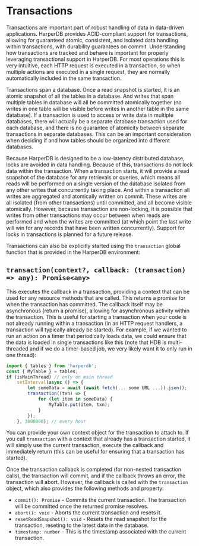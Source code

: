 # Transactions
Transactions are important part of robust handling of data in data-driven applications. HarperDB provides ACID-compliant support for transactions, allowing for guaranteed atomic, consistent, and isolated data handling within transactions, with durability guarantees on commit. Understanding how transactions are tracked and behave is important for properly leveraging transactional support in HarperDB. For most operations this is very intuitive, each HTTP request is executed in a transaction, so when multiple actions are executed in a single request, they are normally automatically included in the same transaction.

Transactions span a database. Once a read snapshot is started, it is an atomic snapshot of all the tables in a database. And writes that span multiple tables in database will all be committed atomically together (no writes in one table will be visible before writes in another table in the same database). If a transaction is used to access or write data in multiple databases, there will actually be a separate database transaction used for each database, and there is no guarantee of atomicity between separate transactions in separate databases. This can be an important consideration when deciding if and how tables should be organized into different databases.

Because HarperDB is designed to be a low-latency distributed database, locks are avoided in data handling. Because of this, transactions do not lock data within the transaction. When a transaction starts, it will provide a read snapshot of the database for any retrievals or queries, which means all reads will be performed on a single version of the database isolated from any other writes that concurrently taking place. And within a transaction all writes are aggregated and atomically written on commit. These writes are all isolated (from other transactions) until committed, and all become visible atomically. However, because transaction are non-locking, it is possible that writes from other transactions may occur between when reads are performed and when the writes are committed (at which point the last write will win for any records that have been written concurrently). Support for locks in transactions is planned for a future release.

Transactions can also be explicitly started using the `transaction` global function that is provided in the HarperDB environment:

## `transaction(context?, callback: (transaction) => any): Promise<any>`
This executes the callback in a transaction, providing a context that can be used for any resource methods that are called. This returns a promise for when the transaction has committed. The callback itself may be asynchronous (return a promise), allowing for asynchronous activity within the transaction. This is useful for starting a transaction when your code is not already running within a transaction (in an HTTP request handlers, a transaction will typically already be started). For example, if we wanted to run an action on a timer that periodically loads data, we could ensure that the data is loaded in single transactions like this (note that HDB is multi-threaded and if we do a timer-based job, we very likely want it to only run in one thread):
```javascript
import { tables } from 'harperdb';
const { MyTable } = tables; 
if (isMainThread) // only on main thread
	setInterval(async () => {
		let someData = await (await fetch(... some URL ...)).json();
		transaction((txn) => {
			for (let item in someData) {
				MyTable.put(item, txn);
			}
		});
	}, 3600000); // every hour
```
You can provide your own context object for the transaction to attach to. If you call `transaction` with a context that already has a transaction started, it will simply use the current transaction, execute the callback and immediately return (this can be useful for ensuring that a transaction has started).

Once the transaction callback is completed (for non-nested transaction calls), the transaction will commit, and if the callback throws an error, the transaction will abort. However, the callback is called with the `transaction` object, which also provides the following methods and property:
* `commit(): Promise` - Commits the current transaction. The transaction will be committed once the returned promise resolves.
* `abort(): void` - Aborts the current transaction and resets it.
* `resetReadSnapshot(): void` - Resets the read snapshot for the transaction, reseting to the latest data in the database.
* `timestamp: number` - This is the timestamp associated with the current transaction.
